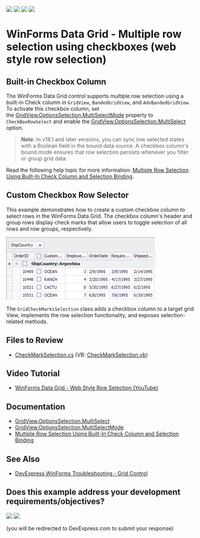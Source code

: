 <!-- default badges list -->
![](https://img.shields.io/endpoint?url=https://codecentral.devexpress.com/api/v1/VersionRange/128632513/18.1.3%2B)
[![](https://img.shields.io/badge/Open_in_DevExpress_Support_Center-FF7200?style=flat-square&logo=DevExpress&logoColor=white)](https://supportcenter.devexpress.com/ticket/details/E1271)
[![](https://img.shields.io/badge/📖_How_to_use_DevExpress_Examples-e9f6fc?style=flat-square)](https://docs.devexpress.com/GeneralInformation/403183)
[![](https://img.shields.io/badge/💬_Leave_Feedback-feecdd?style=flat-square)](#does-this-example-address-your-development-requirementsobjectives)
<!-- default badges end -->

# WinForms Data Grid - Multiple row selection using checkboxes (web style row selection)

## Built-in Checkbox Column
The WinForms Data Grid control supports multiple row selection using a built-in Check column in `GridView`, `BandedGridView`, and `AdvBandedGridView`. To activate this checkbox column, set the [GridView.OptionsSelection.MultiSelectMode](https://documentation.devexpress.com/WindowsForms/DevExpress.XtraGrid.Views.Grid.GridOptionsSelection.MultiSelectMode.property) property to `CheckBoxRowSelect` and enable the [GridView.OptionsSelection.MultiSelect](https://documentation.devexpress.com/WindowsForms/DevExpress.XtraGrid.Views.Base.ColumnViewOptionsSelection.MultiSelect.property) option.

> **Note**:
> In v18.1 and later versions, you can sync row selected states with a Boolean field in the bound data source. A checkbox column's bound mode ensures that row selection persists whenever you filter or group grid data.

Read the following help topic for more information: [Multiple Row Selection Using Built-In Check Column and Selection Binding](https://docs.devexpress.com/WindowsForms/16439/controls-and-libraries/data-grid/focus-and-selection-handling/multiple-row-selection-via-built-in-check-column-and-selection-binding).
 
## Custom Checkbox Row Selector
This example demonstrates how to create a custom checkbox column to select rows in the WinForms Data Grid. The checkbox column's header and group rows display check marks that allow users to toggle selection of all rows and row groups, respectively.
  
<img src="https://raw.githubusercontent.com/DevExpress-Examples/multiple-selection-using-checkbox-web-style-e1271/13.1.4+/media/17ac6e9d-e756-49eb-8d10-b57b281569cd.png">

The `GridCheckMarksSelection` class adds a checkbox column to a target grid View, implements the row selection functionality, and exposes selection-related methods.

<!-- default file list -->
## Files to Review

* [CheckMarkSelection.cs](./CS/E1271/CheckMarkSelection.cs) (VB: [CheckMarkSelection.vb](./VB/E1271/CheckMarkSelection.vb))

<!-- default file list end -->

## Video Tutorial
- [WinForms Data Grid - Web Style Row Selection (YouTube)](https://www.youtube.com/watch?v=pKNH7cLnKMA)

## Documentation
- [GridView.OptionsSelection.MultiSelect](https://documentation.devexpress.com/WindowsForms/DevExpress.XtraGrid.Views.Base.ColumnViewOptionsSelection.MultiSelect.property)
- [GridView.OptionsSelection.MultiSelectMode](https://documentation.devexpress.com/WindowsForms/DevExpress.XtraGrid.Views.Grid.GridOptionsSelection.MultiSelectMode.property)
- [Multiple Row Selection Using Built-In Check Column and Selection Binding](https://docs.devexpress.com/WindowsForms/16439/controls-and-libraries/data-grid/focus-and-selection-handling/multiple-row-selection-via-built-in-check-column-and-selection-binding)

## See Also
- [DevExpress WinForms Troubleshooting - Grid Control](https://go.devexpress.com/CheatSheets_WinForms_Examples_T934742.aspx)


<!-- feedback -->
## Does this example address your development requirements/objectives?

[<img src="https://www.devexpress.com/support/examples/i/yes-button.svg"/>](https://www.devexpress.com/support/examples/survey.xml?utm_source=github&utm_campaign=winforms-grid-multiple-row-selection-web-style-checkboxes&~~~was_helpful=yes) [<img src="https://www.devexpress.com/support/examples/i/no-button.svg"/>](https://www.devexpress.com/support/examples/survey.xml?utm_source=github&utm_campaign=winforms-grid-multiple-row-selection-web-style-checkboxes&~~~was_helpful=no)

(you will be redirected to DevExpress.com to submit your response)
<!-- feedback end -->
